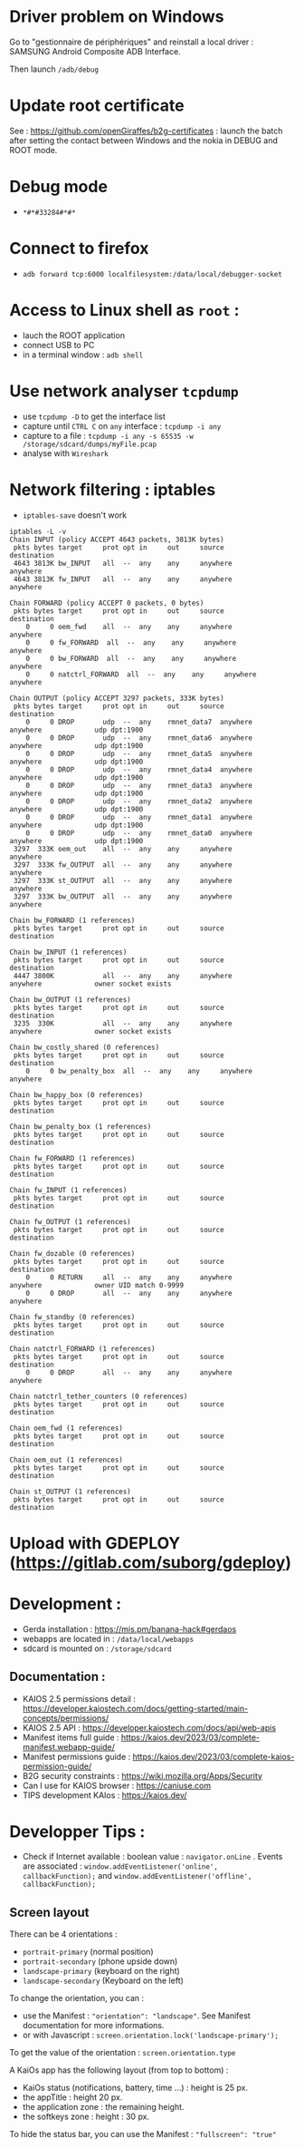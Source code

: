 # Driver problem on Windows

Go to "gestionnaire de périphériques" and reinstall a local driver : SAMSUNG Android Composite ADB Interface.

Then launch `/adb/debug`

# Update root certificate

See : https://github.com/openGiraffes/b2g-certificates : launch the batch after setting the contact between Windows and the nokia in DEBUG and ROOT mode.


# Debug mode
- `*#*#33284#*#*`

# Connect to firefox
- `adb forward tcp:6000 localfilesystem:/data/local/debugger-socket`

# Access to Linux shell as `root` : 
- lauch the ROOT application
- connect USB to PC
- in a terminal window : `adb shell`

# Use network analyser `tcpdump`

- use `tcpdump -D` to get the interface list
- capture until `CTRL C` on `any` interface : `tcpdump -i any`
- capture to a file : `tcpdump -i any -s 65535 -w /storage/sdcard/dumps/myFile.pcap`
- analyse with `Wireshark`

# Network filtering : iptables
- `iptables-save` doesn't work

```
iptables -L -v
Chain INPUT (policy ACCEPT 4643 packets, 3813K bytes)
 pkts bytes target     prot opt in     out     source               destination         
 4643 3813K bw_INPUT   all  --  any    any     anywhere             anywhere            
 4643 3813K fw_INPUT   all  --  any    any     anywhere             anywhere            

Chain FORWARD (policy ACCEPT 0 packets, 0 bytes)
 pkts bytes target     prot opt in     out     source               destination         
    0     0 oem_fwd    all  --  any    any     anywhere             anywhere            
    0     0 fw_FORWARD  all  --  any    any     anywhere             anywhere            
    0     0 bw_FORWARD  all  --  any    any     anywhere             anywhere            
    0     0 natctrl_FORWARD  all  --  any    any     anywhere             anywhere            

Chain OUTPUT (policy ACCEPT 3297 packets, 333K bytes)
 pkts bytes target     prot opt in     out     source               destination         
    0     0 DROP       udp  --  any    rmnet_data7  anywhere             anywhere             udp dpt:1900
    0     0 DROP       udp  --  any    rmnet_data6  anywhere             anywhere             udp dpt:1900
    0     0 DROP       udp  --  any    rmnet_data5  anywhere             anywhere             udp dpt:1900
    0     0 DROP       udp  --  any    rmnet_data4  anywhere             anywhere             udp dpt:1900
    0     0 DROP       udp  --  any    rmnet_data3  anywhere             anywhere             udp dpt:1900
    0     0 DROP       udp  --  any    rmnet_data2  anywhere             anywhere             udp dpt:1900
    0     0 DROP       udp  --  any    rmnet_data1  anywhere             anywhere             udp dpt:1900
    0     0 DROP       udp  --  any    rmnet_data0  anywhere             anywhere             udp dpt:1900
 3297  333K oem_out    all  --  any    any     anywhere             anywhere            
 3297  333K fw_OUTPUT  all  --  any    any     anywhere             anywhere            
 3297  333K st_OUTPUT  all  --  any    any     anywhere             anywhere            
 3297  333K bw_OUTPUT  all  --  any    any     anywhere             anywhere            

Chain bw_FORWARD (1 references)
 pkts bytes target     prot opt in     out     source               destination         

Chain bw_INPUT (1 references)
 pkts bytes target     prot opt in     out     source               destination         
 4447 3800K            all  --  any    any     anywhere             anywhere             owner socket exists

Chain bw_OUTPUT (1 references)
 pkts bytes target     prot opt in     out     source               destination         
 3235  330K            all  --  any    any     anywhere             anywhere             owner socket exists

Chain bw_costly_shared (0 references)
 pkts bytes target     prot opt in     out     source               destination         
    0     0 bw_penalty_box  all  --  any    any     anywhere             anywhere            

Chain bw_happy_box (0 references)
 pkts bytes target     prot opt in     out     source               destination         

Chain bw_penalty_box (1 references)
 pkts bytes target     prot opt in     out     source               destination         

Chain fw_FORWARD (1 references)
 pkts bytes target     prot opt in     out     source               destination         

Chain fw_INPUT (1 references)
 pkts bytes target     prot opt in     out     source               destination         

Chain fw_OUTPUT (1 references)
 pkts bytes target     prot opt in     out     source               destination         

Chain fw_dozable (0 references)
 pkts bytes target     prot opt in     out     source               destination         
    0     0 RETURN     all  --  any    any     anywhere             anywhere             owner UID match 0-9999
    0     0 DROP       all  --  any    any     anywhere             anywhere            

Chain fw_standby (0 references)
 pkts bytes target     prot opt in     out     source               destination         

Chain natctrl_FORWARD (1 references)
 pkts bytes target     prot opt in     out     source               destination         
    0     0 DROP       all  --  any    any     anywhere             anywhere            

Chain natctrl_tether_counters (0 references)
 pkts bytes target     prot opt in     out     source               destination         

Chain oem_fwd (1 references)
 pkts bytes target     prot opt in     out     source               destination         

Chain oem_out (1 references)
 pkts bytes target     prot opt in     out     source               destination         

Chain st_OUTPUT (1 references)
 pkts bytes target     prot opt in     out     source               destination    
```


# Upload with GDEPLOY (https://gitlab.com/suborg/gdeploy)

# Development :
- Gerda installation : https://mis.pm/banana-hack#gerdaos
- webapps are located in : `/data/local/webapps`
- sdcard is mounted on : `/storage/sdcard`
## Documentation :
- KAIOS 2.5 permissions detail : https://developer.kaiostech.com/docs/getting-started/main-concepts/permissions/
- KAIOS 2.5 API : https://developer.kaiostech.com/docs/api/web-apis
- Manifest items full guide : https://kaios.dev/2023/03/complete-manifest.webapp-guide/
- Manifest permissions guide : https://kaios.dev/2023/03/complete-kaios-permission-guide/
- B2G security constraints : https://wiki.mozilla.org/Apps/Security
- Can I use for KAIOS browser : https://caniuse.com
- TIPS development KAIos : https://kaios.dev/

# Developper Tips : 
- Check if Internet available : boolean value : `navigator.onLine` . Events are associated : `window.addEventListener('online',  callbackFunction);` and `window.addEventListener('offline', callbackFunction);`

## Screen layout

There can be 4 orientations :
- `portrait-primary` 	(normal position)
- `portrait-secondary` 	(phone upside down)
- `landscape-primary` 	(keyboard on the right)
- `landscape-secondary` (Keyboard on the left)

To change the orientation, you can :
- use the Manifest : `"orientation": "landscape"`. See Manifest documentation for more informations.
- or with Javascript : `screen.orientation.lock('landscape-primary');`

To get the value of the orientation : `screen.orientation.type`

A KaiOs app has the following layout (from top to bottom) :
- KaiOs status (notifications, battery, time ...) : height is 25 px.
- the appTitle : height 20 px.
- the application zone : the remaining height.
- the softkeys zone : height : 30 px.

To hide the status bar, you can use the Manifest : `"fullscreen": "true"`
